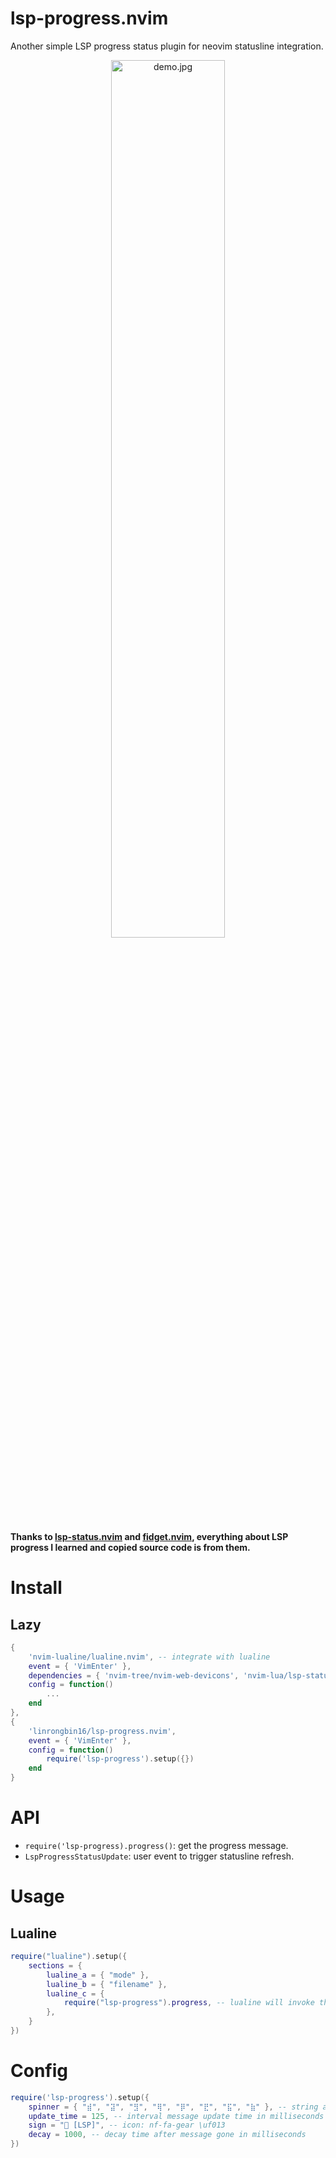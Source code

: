 # lsp-progress.nvim

Another simple LSP progress status plugin for neovim statusline integration.

<p align="center">
  <img
    alt="demo.jpg"
    src="https://raw.githubusercontent.com/linrongbin16/lsp-progress.nvim/main/demo.jpg"
    width="60%"
  />
</p>

**Thanks to [lsp-status.nvim](https://github.com/nvim-lua/lsp-status.nvim) and [fidget.nvim](https://github.com/j-hui/fidget.nvim), everything about LSP progress I learned and copied source code is from them.**

# Install

## Lazy

```lua
{
    'nvim-lualine/lualine.nvim', -- integrate with lualine
    event = { 'VimEnter' },
    dependencies = { 'nvim-tree/nvim-web-devicons', 'nvim-lua/lsp-status.nvim' },
    config = function()
        ...
    end
},
{
    'linrongbin16/lsp-progress.nvim',
    event = { 'VimEnter' },
    config = function()
        require('lsp-progress').setup({})
    end
}
```

# API

- `require('lsp-progress).progress()`: get the progress message.
- `LspProgressStatusUpdate`: user event to trigger statusline refresh.

# Usage

## Lualine

```lua
require("lualine").setup({
    sections = {
		lualine_a = { "mode" },
		lualine_b = { "filename" },
		lualine_c = {
            require("lsp-progress").progress, -- lualine will invoke this function to get lsp progress message.
        },
    }
})
```

# Config

```lua
require('lsp-progress').setup({
    spinner = { "⣾", "⣽", "⣻", "⢿", "⡿", "⣟", "⣯", "⣷" }, -- string array that animated the status
    update_time = 125, -- interval message update time in milliseconds
    sign = " [LSP]", -- icon: nf-fa-gear \uf013
    decay = 1000, -- decay time after message gone in milliseconds
})
```
